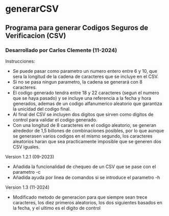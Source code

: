 # generarCSV
## Programa para generar Codigos Seguros de Verificacion (CSV)

### Desarrollado por Carlos Clemente (11-2024)

Instrucciones:
- Se puede pasar como parametro un numero entero entre 6 y 10, que sera la longitud de la
  cadena de caracteres que se incluye en el CSV.
- Si no se pasa ningun parametro, la cadena se generará con 8 caracteres.
- El codigo generado tendra entre 18 y 22 caracteres (segun el numero que se haya pasado) y se
  incluye una referencia a la fecha y hora generados, ademas de un codigo alfanumerico aleatorio
  que garantiza la unicidad del codigo final.
- Al final del CSV se incluyen dos digitos que sirven como digitos de control para validar el codigo generado.
- Con una longitud de 8 caracteres en el codigo aleatorio, se generan alrededor de 1,5 billones
  de combinaciones posibles, por lo que aunque se generasen varios codigos en el mismo segundo,
  los caracteres aleatorios haran que sea practicamente imposible que se generen dos CSV iguales.
  
Version 1.2.1 (09-2023)
- Añadida la funcionalidad de chequeo de un CSV que se pase con el parametro -c
- Añadida ayuda por linea de comandos si se introduce el parametro -h

Version 1.3 (11-2024)
- Modificado metodo de generacion para que siempre sean trece caracteres, los diez primeros aleatorios, los dos siguientes basados en la fecha, y el ultimo es el digito de control
